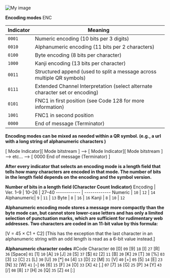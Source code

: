 
![My image](https://github.com/Thecreator1/images/blob/master/1024px-QR_Character_Placement.png)

**Encoding modes** 
ENC

Indicator | Meaning
------------ | -------------
`0001`  | Numeric encoding (10 bits per 3 digits)
`0010`	| Alphanumeric encoding (11 bits per 2 characters)
`0100`	| Byte encoding (8 bits per character)
`1000`	| Kanji encoding (13 bits per character)
`0011`	| Structured append (used to split a message across multiple QR symbols)
`0111`	| Extended Channel Interpretation (select alternate character set or encoding)
`0101`	| FNC1 in first position (see Code 128 for more information)
`1001`	| FNC1 in second position
`0000`	| End of message (Terminator)

**Encoding modes can be mixed as needed within a QR symbol. (e.g., a url with a long string of alphanumeric characters )**

[ Mode Indicator][ Mode bitstream ] --> [ Mode Indicator][ Mode bitstream ] --> etc... --> [ 0000 End of message (Terminator) ]

**After every indicator that selects an encoding mode is a length field that tells how many characters are encoded in that mode. The number of bits in the length field depends on the encoding and the symbol version.**

**Number of bits in a length field (Character Count Indicator)**
Encoding | Ver. 1–9 | 10–26 | 27–40
------------ | ------------- 
Numeric |	`10`	|  `12`	  |  `14`
Alphanumeric|	`9`	 | `11`	   | `13`
Byte	  |      `8`	|  `16`	 |   `16`
Kanji   |     `8`	|  `10`	  |  `12`

**Alphanumeric encoding mode stores a message more compactly than the byte mode can, but cannot store lower-case letters and has only a limited selection of punctuation marks, which are sufficient for rudimentary web addresses. Two characters are coded in an 11-bit value by this formula:**

[V = 45 × C1 + C2]
[This has the exception that the last character in an alphanumeric string with an odd length is read as a 6-bit value instead.]

**Alphanumeric character codes**
#Code	Character
`00`	[0]	`09`	[9]	`18`	[I]	`27`	[R]	`36`	[Space]
`01`	[1]	`10`	[A]	`19`	[J]	`28`	[S]	`37`	[$]
`02`	[2]	`11`	[B]	`20`	[K]	`29`	[T]	`38`	[%]
`03`	[3]	`12`	[C]	`21`	[L]	`30`	[U]	`39`	[*]
`04`	[4]	`13`	[D]	`22`	[M]	`31`	[V]	`40`	[+]
`05`	[5]	`14`	[E]	`23`	[N]	`32`	[W]	`41`	[–]
`06`	[6]	`15`	[F]	`24`	[O]	`33`	[X]	`42`	[.]
`07`	[7]	`16`	[G]	`25`	[P]	`34`	[Y]	`43`	[/]
`08`	[8]	`17`	[H]	`26`	[Q]	`35`	[Z]	`44`	[:]


